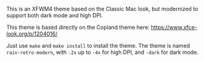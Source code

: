 This is an XFWM4 theme based on the Classic Mac look, but modernized
to support both dark mode and high DPI.

This theme is based directly on the Copland theme here: https://www.xfce-look.org/p/1204016/

Just use `make` and `make install` to install the theme. The theme
is named `rain-retro-modern`, with `-2x` up to `-4x` for high DPI,
and `-dark` for dark mode.
